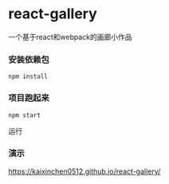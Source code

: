 # react-gallery

一个基于react和webpack的画廊小作品

### 安装依赖包

`npm install` 


### 项目跑起来

`npm start`

运行
### 演示
https://kaixinchen0512.github.io/react-gallery/

